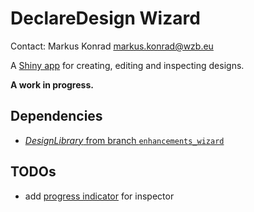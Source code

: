 # DeclareDesign Wizard

Contact: Markus Konrad <markus.konrad@wzb.eu>

A [Shiny app](http://shiny.rstudio.com/) for creating, editing and inspecting designs.

**A work in progress.**


## Dependencies

- [*DesignLibrary* from branch `enhancements_wizard`](https://github.com/DeclareDesign/DesignLibrary/tree/enhancements_wizard)


## TODOs

- add [progress indicator](http://shiny.rstudio.com/articles/progress.html) for inspector
